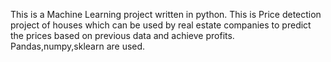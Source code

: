 This is a Machine Learning project written in python.
This is Price detection project of houses which can be used by real estate companies to predict the prices based on previous data and achieve profits. 
Pandas,numpy,sklearn are used.
